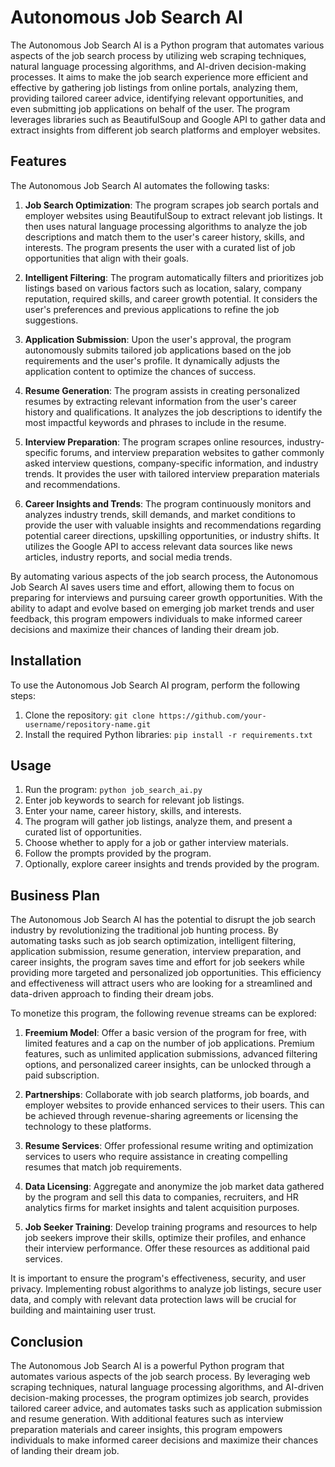 # Autonomous Job Search AI

The Autonomous Job Search AI is a Python program that automates various aspects of the job search process by utilizing web scraping techniques, natural language processing algorithms, and AI-driven decision-making processes. It aims to make the job search experience more efficient and effective by gathering job listings from online portals, analyzing them, providing tailored career advice, identifying relevant opportunities, and even submitting job applications on behalf of the user. The program leverages libraries such as BeautifulSoup and Google API to gather data and extract insights from different job search platforms and employer websites.

## Features

The Autonomous Job Search AI automates the following tasks:

1. **Job Search Optimization**: The program scrapes job search portals and employer websites using BeautifulSoup to extract relevant job listings. It then uses natural language processing algorithms to analyze the job descriptions and match them to the user's career history, skills, and interests. The program presents the user with a curated list of job opportunities that align with their goals.

2. **Intelligent Filtering**: The program automatically filters and prioritizes job listings based on various factors such as location, salary, company reputation, required skills, and career growth potential. It considers the user's preferences and previous applications to refine the job suggestions.

3. **Application Submission**: Upon the user's approval, the program autonomously submits tailored job applications based on the job requirements and the user's profile. It dynamically adjusts the application content to optimize the chances of success.

4. **Resume Generation**: The program assists in creating personalized resumes by extracting relevant information from the user's career history and qualifications. It analyzes the job descriptions to identify the most impactful keywords and phrases to include in the resume.

5. **Interview Preparation**: The program scrapes online resources, industry-specific forums, and interview preparation websites to gather commonly asked interview questions, company-specific information, and industry trends. It provides the user with tailored interview preparation materials and recommendations.

6. **Career Insights and Trends**: The program continuously monitors and analyzes industry trends, skill demands, and market conditions to provide the user with valuable insights and recommendations regarding potential career directions, upskilling opportunities, or industry shifts. It utilizes the Google API to access relevant data sources like news articles, industry reports, and social media trends.

By automating various aspects of the job search process, the Autonomous Job Search AI saves users time and effort, allowing them to focus on preparing for interviews and pursuing career growth opportunities. With the ability to adapt and evolve based on emerging job market trends and user feedback, this program empowers individuals to make informed career decisions and maximize their chances of landing their dream job.

## Installation

To use the Autonomous Job Search AI program, perform the following steps:

1. Clone the repository: `git clone https://github.com/your-username/repository-name.git`
2. Install the required Python libraries: `pip install -r requirements.txt`

## Usage

1. Run the program: `python job_search_ai.py`
2. Enter job keywords to search for relevant job listings.
3. Enter your name, career history, skills, and interests.
4. The program will gather job listings, analyze them, and present a curated list of opportunities.
5. Choose whether to apply for a job or gather interview materials.
6. Follow the prompts provided by the program.
7. Optionally, explore career insights and trends provided by the program.

## Business Plan

The Autonomous Job Search AI has the potential to disrupt the job search industry by revolutionizing the traditional job hunting process. By automating tasks such as job search optimization, intelligent filtering, application submission, resume generation, interview preparation, and career insights, the program saves time and effort for job seekers while providing more targeted and personalized job opportunities. This efficiency and effectiveness will attract users who are looking for a streamlined and data-driven approach to finding their dream jobs.

To monetize this program, the following revenue streams can be explored:

1. **Freemium Model**: Offer a basic version of the program for free, with limited features and a cap on the number of job applications. Premium features, such as unlimited application submissions, advanced filtering options, and personalized career insights, can be unlocked through a paid subscription.

2. **Partnerships**: Collaborate with job search platforms, job boards, and employer websites to provide enhanced services to their users. This can be achieved through revenue-sharing agreements or licensing the technology to these platforms.

3. **Resume Services**: Offer professional resume writing and optimization services to users who require assistance in creating compelling resumes that match job requirements.

4. **Data Licensing**: Aggregate and anonymize the job market data gathered by the program and sell this data to companies, recruiters, and HR analytics firms for market insights and talent acquisition purposes.

5. **Job Seeker Training**: Develop training programs and resources to help job seekers improve their skills, optimize their profiles, and enhance their interview performance. Offer these resources as additional paid services.

It is important to ensure the program's effectiveness, security, and user privacy. Implementing robust algorithms to analyze job listings, secure user data, and comply with relevant data protection laws will be crucial for building and maintaining user trust.

## Conclusion

The Autonomous Job Search AI is a powerful Python program that automates various aspects of the job search process. By leveraging web scraping techniques, natural language processing algorithms, and AI-driven decision-making processes, the program optimizes job search, provides tailored career advice, and automates tasks such as application submission and resume generation. With additional features such as interview preparation materials and career insights, this program empowers individuals to make informed career decisions and maximize their chances of landing their dream job.